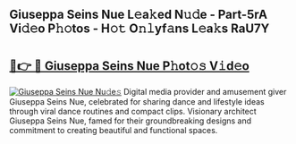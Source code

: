 ## Giuseppa Seins Nue L𝚎a𝚔ed N𝚞𝚍e - Part-5rA Vi𝚍𝚎o P𝚑𝚘tos - H𝚘𝚝 O𝚗𝚕yf𝚊ns L𝚎a𝚔s RaU7Y

# <h2><a href="http://kfes8ff.oniu.top/?m=Giuseppa+Seins+Nue">🔗👉 🔴 Giuseppa Seins Nue P𝚑ot𝚘𝚜 V𝚒d𝚎o</a></h2>

[![Giuseppa Seins Nue Nu𝚍e𝚜](https://i.imgur.com/0qMVB7G.gif)](http://kfes8ff.oniu.top/?m=Giuseppa+Seins+Nue)
Digital media provider and amusement giver Giuseppa Seins Nue, celebrated for sharing dance and lifestyle ideas through viral dance routines and compact clips. Visionary architect Giuseppa Seins Nue, famed for their groundbreaking designs and commitment to creating beautiful and functional spaces.  
